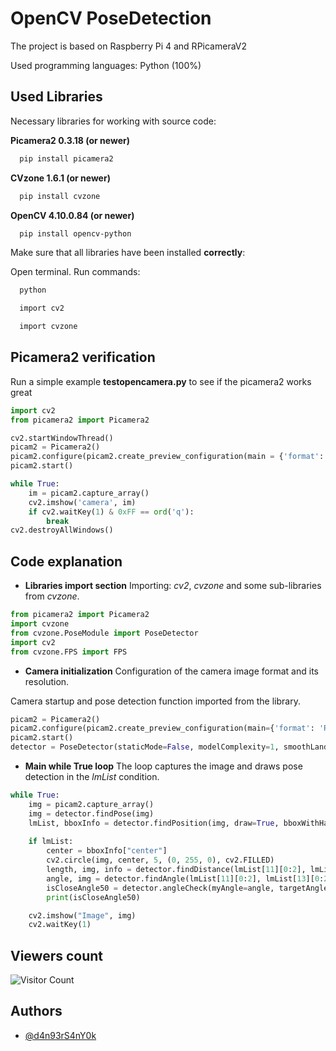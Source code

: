 
# OpenCV PoseDetection

The project is based on Raspberry Pi 4 and RPicameraV2

Used programming languages: Python (100%)


## Used Libraries

Necessary libraries for working with source code:

**Picamera2 0.3.18 (or newer)**
```bash
  pip install picamera2
```

**CVzone 1.6.1 (or newer)**
```bash
  pip install cvzone
```

**OpenCV 4.10.0.84 (or newer)**
```bash
  pip install opencv-python
```

Make sure that all libraries have been installed **correctly**:

Open terminal. Run commands:
```bash
  python

  import cv2

  import cvzone
```

## Picamera2 verification

Run a simple example **testopencamera.py** to see if the picamera2 works great

```python
import cv2
from picamera2 import Picamera2

cv2.startWindowThread()
picam2 = Picamera2()
picam2.configure(picam2.create_preview_configuration(main = {'format': 'XRGB8888', 'size': (640, 480)}))
picam2.start()

while True:
	im = picam2.capture_array()
	cv2.imshow('camera', im)
	if cv2.waitKey(1) & 0xFF == ord('q'):
		break
cv2.destroyAllWindows()
```
## Code explanation

- **Libraries import section**
Importing: *cv2*, *cvzone* and some sub-libraries from *cvzone*.
```python
from picamera2 import Picamera2
import cvzone
from cvzone.PoseModule import PoseDetector
import cv2
from cvzone.FPS import FPS
```
- **Camera initialization**
Configuration of the camera image format and its resolution.

Camera startup and pose detection function imported from the library.
```python
picam2 = Picamera2()
picam2.configure(picam2.create_preview_configuration(main={'format': 'RGB888', 'size': (480,360)}))
picam2.start()
detector = PoseDetector(staticMode=False, modelComplexity=1, smoothLandmarks=True, enableSegmentation=False, smoothSegmentation=True, detectionCon=0.5, trackCon=0.5)
```
- **Main while True loop**
The loop captures the image and draws pose detection in the *lmList* condition.
```python
while True:
    img = picam2.capture_array()
    img = detector.findPose(img)
    lmList, bboxInfo = detector.findPosition(img, draw=True, bboxWithHands=False)
    
    if lmList:
        center = bboxInfo["center"]
        cv2.circle(img, center, 5, (0, 255, 0), cv2.FILLED)
        length, img, info = detector.findDistance(lmList[11][0:2], lmList[15][0:2], img=img, color=(0, 255, 0), scale=10)
        angle, img = detector.findAngle(lmList[11][0:2], lmList[13][0:2], lmList[15][0:2], img=img, color=(0, 255, 0), scale=10)
        isCloseAngle50 = detector.angleCheck(myAngle=angle, targetAngle=50, offset=10)
        print(isCloseAngle50)

    cv2.imshow("Image", img)
    cv2.waitKey(1)
```



## Viewers count

![Visitor Count](https://profile-counter.glitch.me/d4n93rS4nY0k/count.svg)



## Authors

- [@d4n93rS4nY0k](https://github.com/d4n93rS4nY0k)

